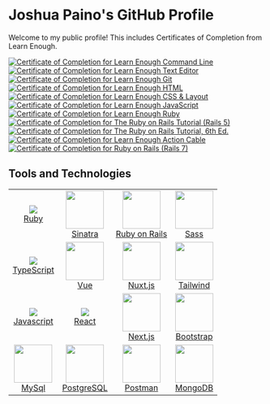 ### <h1>Joshua Paino's GitHub Profile </h1>

Welcome to my public profile! This includes Certificates of Completion from Learn Enough.


<a href="https://www.learnenough.com/certificates/2d76444a"><img src="https://www.learnenough.com/certificates/2d76444a/command-line-tutorial.svg" alt="Certificate of Completion for Learn Enough Command Line"></a><a href="https://www.learnenough.com/certificates/2d76444a"><img src="https://www.learnenough.com/certificates/2d76444a/text-editor-tutorial.svg" alt="Certificate of Completion for Learn Enough Text Editor"></a><a href="https://www.learnenough.com/certificates/2d76444a"><img src="https://www.learnenough.com/certificates/2d76444a/git-tutorial.svg" alt="Certificate of Completion for Learn Enough Git"></a><a href="https://www.learnenough.com/certificates/2d76444a"><img src="https://www.learnenough.com/certificates/2d76444a/html-tutorial.svg" alt="Certificate of Completion for Learn Enough HTML"></a><a href="https://www.learnenough.com/certificates/2d76444a"><img src="https://www.learnenough.com/certificates/2d76444a/css-and-layout-tutorial.svg" alt="Certificate of Completion for Learn Enough CSS &amp; Layout"></a><a href="https://www.learnenough.com/certificates/2d76444a"><img src="https://www.learnenough.com/certificates/2d76444a/javascript-tutorial.svg" alt="Certificate of Completion for Learn Enough JavaScript"></a><a href="https://www.learnenough.com/certificates/2d76444a"><img src="https://www.learnenough.com/certificates/2d76444a/ruby-tutorial.svg" alt="Certificate of Completion for Learn Enough Ruby"></a><a href="https://www.learnenough.com/certificates/2d76444a"><img src="https://www.learnenough.com/certificates/2d76444a/ruby-on-rails-4th-edition-tutorial.svg" alt="Certificate of Completion for The Ruby on Rails Tutorial (Rails 5)"></a><a href="https://www.learnenough.com/certificates/2d76444a"><img src="https://www.learnenough.com/certificates/2d76444a/ruby-on-rails-6th-edition-tutorial.svg" alt="Certificate of Completion for The Ruby on Rails Tutorial, 6th Ed."></a><a href="https://www.learnenough.com/certificates/2d76444a"><img src="https://www.learnenough.com/certificates/2d76444a/action-cable-tutorial.svg" alt="Certificate of Completion for Learn Enough Action Cable"></a><a href="https://www.learnenough.com/certificates/2d76444a"><img src="https://www.learnenough.com/certificates/2d76444a/ruby-on-rails-7th-edition-tutorial.svg" alt="Certificate of Completion for Ruby on Rails (Rails 7)"></a>


## <h2> Tools and Technologies </h2>

<table cellspacing="5" cellpadding="5" width="100%" >
  <tbody>
    <tr>
      <td align="center" >
        <a href="https://ruby-doc.org/" rel="nofollow" >
          <img src="https://user-images.githubusercontent.com/113197678/193891219-44f8f2ea-f1ac-4e40-a14b-03fdc88c4185.png" style="max-width: 100%;"><br >Ruby
        </a>
      </td>
      <td align="center" >
      <a href="https://sinatrarb.com/" rel="nofollow" >
          <img src="https://user-images.githubusercontent.com/113197678/193901452-0e9881a3-04d7-49dd-bafe-47e9a6fd1a45.png" height="75px" style="max-width: 100%;" ><br>Sinatra
        </a>
      </td>      
        <td align="center">
        <a href="https://rubyonrails.org/" rel="nofollow">
          <img src="https://user-images.githubusercontent.com/113197678/194959576-0db59178-243d-47fc-9457-6baf247ba29f.png" height="75px" style="max-width: 100%;"><br>Ruby on Rails
        </a>
      </td>
         <td align="center">
        <a href="https://tailwindcss.com/" rel="nofollow" >
          <img src="https://user-images.githubusercontent.com/113197678/194959893-3d2ee075-17ee-4100-a2a2-d25ac19f0462.jpg" height="75px" style="max-width: 100%;" ><br>Sass
        </a>
      </td>
    </tr>
    <tr>
    <td align="center">
        <a href="https://typescriptlang.org" rel="nofollow">
          <img src="https://user-images.githubusercontent.com/113197678/193891720-11a536aa-8574-4828-bb02-7e7a2f70d141.png" style="max-width: 100%;" ><br>TypeScript
        </a>
      </td>
      <td align="center">
        <a href="https://vuejs.org/" rel="nofollow" >
          <img src="https://user-images.githubusercontent.com/113197678/193903266-0d57095c-0c13-470f-9b61-e4375cebb1f0.png" height="75px" style="max-width: 100%;" ><br >Vue
        </a>
      </td>
        <td align="center">
        <a href="https://nuxtjs.org/" rel="nofollow">
          <img src="https://user-images.githubusercontent.com/113197678/194960111-b6345790-3f8f-4e6a-a1a3-83ef51a92ddb.png" height="75px" style="max-width: 100%;" ><br>Nuxt.js
        </a>
      </td>
       <td align="center">
        <a href="https://www.postgresql.org/" rel="nofollow" >
          <img src="https://user-images.githubusercontent.com/113197678/194960223-195047c3-e5aa-4e44-a214-4f8a19e7c6c6.jpg" height="75px" style="max-width: 100%;"><br >Tailwind
        </a>
      </td>
    </tr>
    <tr>
       <td align="center">
        <a href="https://www.javascript.com/" rel="nofollow" clas>
          <img src="https://user-images.githubusercontent.com/113197678/193899259-1beef4a3-6ad6-43c0-94bf-7b435f739206.png" style="max-width: 100%;" ><br>Javascript
        </a>
      </td>
         <td align="center">
        <a href="https://reactjs.org" rel="nofollow" clas>
          <img src="https://user-images.githubusercontent.com/113197678/194960521-43161433-a07c-40dc-97dc-ab4e6a8162ab.png" style="max-width: 100%;" ><br>React
        </a>
      </td>
      <td align="center" >
        <a href="https://nextjs.org/" rel="nofollow" >
          <img src="https://user-images.githubusercontent.com/113197678/194960697-f43c985a-7a58-4d79-b865-afaab830346a.png" height="75px" style="max-width: 100%;" ><br>Next.js
        </a>
      </td>
         <td align="center">
        <a href="https://www.mysql.com/" target="_blank">
          <img src="https://user-images.githubusercontent.com/113197678/194960811-4b1db4c0-9caa-408d-8942-6deb21160af5.png" height="75px" style="max-width: 100%;"><br>Bootstrap
        </a>
      </td>
    </tr>
     <tr>
      <td align="center">
        <a href="https://tailwindcss.com/" rel="nofollow" >
          <img src="https://user-images.githubusercontent.com/113197678/194960926-dd9d531c-3adf-4027-8368-1d0916830b89.png" height="75px" style="max-width: 100%;" ><br>MySql
        </a>
      </td>
     <td align="center">
        <a href="https://www.mysql.com/" target="_blank">
          <img src="https://user-images.githubusercontent.com/113197678/194961035-e64598ab-3dc9-4c9a-a40b-06f0484a3cd1.png" height="75px" style="max-width: 100%;"><br>PostgreSQL
        </a>
      </td>
      <td align="center">
        <a href="https://www.postgresql.org/" rel="nofollow" >
          <img src="https://user-images.githubusercontent.com/113197678/194961115-8a34ce3e-bd34-471e-9574-ea3b2c4e40a7.png" height="75px" style="max-width: 100%;"><br >Postman
        </a>
      </td>
          <td align="center">
        <a href="https://www.mongodb.com/" rel="nofollow" >
          <img src="" height="75px" style="max-width: 100%;" ><br>MongoDB
        </a>
      </td>
    </tr>
  </tbody>
</table>

